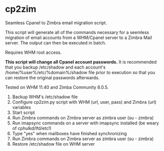 cp2zim
======

Seamless Cpanel to Zimbra email migration script.

This script will generate all of the commands necessary for a seemless migration of email accounts from a WHM/Cpanel server to a Zimbra Mail server. The output can then be executed in batch. 

Requires WHM root access. 

<b>This script will change all Cpanel account passwords.</b> It is recommended that you backup /etc/shadow and each account's /home/%user%/etc/%domain%/shadow file prior to execution so that you can restore the original passwords afterwards.

Tested on WHM 11.40 and Zimba Community 8.0.5.

1. Backup WHM's /etc/shadow file 
2. Configure cp2zim.py script with WHM (url, user, pass) and Zimbra (url) variables
3. Start script
4. Run Zimbra commands on Zimbra server as zimbra user (su - zimbra)
5. Run imapsync commands on a server with imapsync installed (be weary of cphulkd/lfd/etc!)
6. Type "yes" when mailboxes have finished synchronizing
7. Run Zimbra commands on Zimbra server as zimbra user (su - zimbra)
8. Restore /etc/shadow file on WHM server

